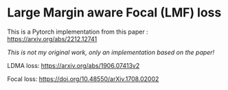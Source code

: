 # Large Margin aware Focal (LMF) loss

This is a Pytorch implementation from this paper : https://arxiv.org/abs/2212.12741

*This is not my original work, only an implementation based on the paper!*


LDMA loss: https://arxiv.org/abs/1906.07413v2

Focal loss: https://doi.org/10.48550/arXiv.1708.02002


